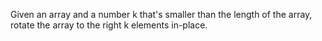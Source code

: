 Given an array and a number k that's smaller than the length of the array, rotate the array to the right k elements in-place.
